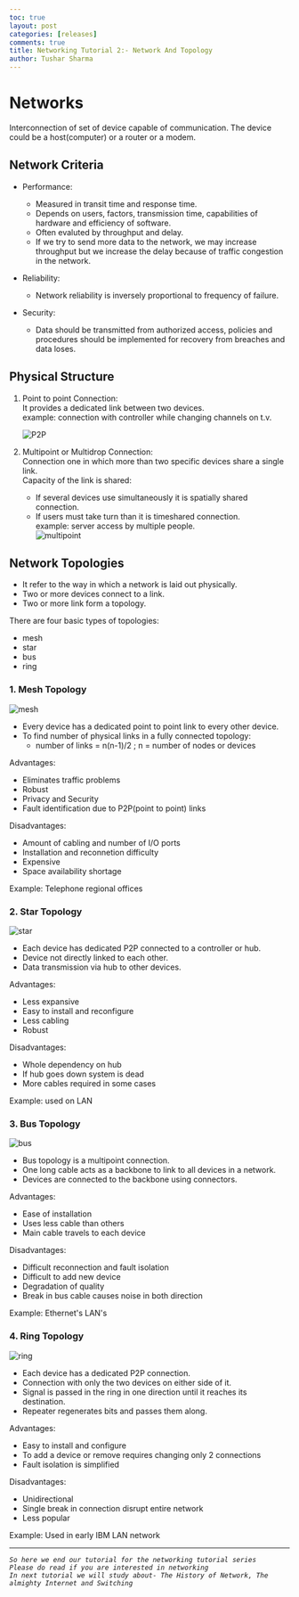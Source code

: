 ```yaml
---
toc: true
layout: post
categories: [releases]
comments: true
title: Networking Tutorial 2:- Network And Topology
author: Tushar Sharma
---
```

# Networks  
Interconnection of set of device capable of communication. The device could be a host(computer) or a router or a modem.

## Network Criteria
* Performance:   
  * Measured in transit time and response time.
  * Depends on users, factors, transmission time, capabilities of hardware and efficiency of software.
  * Often evaluted by throughput and delay.
  * If we try to send more data to the network, we may increase throughput but we increase the delay because of traffic congestion in the network.

* Reliability:  
  * Network reliability is inversely proportional to frequency of failure.

* Security:  
  * Data should be transmitted from authorized access, policies and procedures should be implemented for recovery from breaches and data loses.

## Physical Structure  
1. Point to point Connection:  
   It provides a dedicated link between two devices.  
   example: connection with controller while changing channels on t.v.

   ![P2P](https://raw.githubusercontent.com/tushar2411/networking/master/images/point-to-point.jpg)  
2. Multipoint or Multidrop Connection:  
   Connection one in which more than two specific devices share a single link.  
   Capacity of the link is shared:  
   * If several devices use simultaneously it is spatially shared connection.
   * If users must take turn than it is timeshared connection.  
   example: server access by multiple people.  
   ![multipoint](https://raw.githubusercontent.com/tushar2411/networking/master/images/multipoint.jpg)  
    
## Network Topologies 
* It refer to the way in which a network is laid out physically.   
* Two or more devices connect to a link.  
* Two or more link form a topology.
  
There are four basic types of topologies:   
* mesh 
* star
* bus
* ring

### 1. Mesh Topology  
  ![mesh](https://raw.githubusercontent.com/tushar2411/networking/master/images/mesh.jpg)  
* Every device has a dedicated point to point link to every other device.  
* To find number of physical links in a fully connected topology:  
  * number of links = n(n-1)/2 ; n = number of nodes or devices

Advantages:  
* Eliminates traffic problems
* Robust
* Privacy and Security
* Fault identification due to P2P(point to point) links

Disadvantages:  
* Amount of cabling and number of I/O ports
* Installation and reconnetion difficulty
* Expensive
* Space availability shortage

Example: Telephone regional offices 

### 2. Star Topology
  ![star](https://raw.githubusercontent.com/tushar2411/networking/master/images/star.jpg)
* Each device has dedicated P2P connected to a controller or hub.
* Device not directly linked to each other.
* Data transmission via hub to other devices.

Advantages:  
* Less expansive 
* Easy to install and reconfigure
* Less cabling
* Robust

Disadvantages:  
* Whole dependency on hub
* If hub goes down system is dead
* More cables required in some cases
  
Example: used on LAN

### 3. Bus Topology
  ![bus](https://raw.githubusercontent.com/tushar2411/networking/master/images/bus.jpg)   
* Bus topology is a multipoint connection.
* One long cable acts as a backbone to link to all devices in a network.
* Devices are connected to the backbone using connectors.
  
Advantages:  
* Ease of installation
* Uses less cable than others
* Main cable travels to each device

Disadvantages:  
* Difficult reconnection and fault isolation
* Difficult to add new device
* Degradation of quality 
* Break in bus cable causes noise in both direction

Example: Ethernet's LAN's

### 4. Ring Topology
  ![ring](https://raw.githubusercontent.com/tushar2411/networking/master/images/ring.jpg)
* Each device has a dedicated P2P connection.
* Connection with only the two devices on either side of it.
* Signal is passed in the ring in one direction until it reaches its destination.
* Repeater regenerates bits and passes them  along.
  
Advantages:  
* Easy to install and configure
* To add a device or remove requires changing only 2 connections
* Fault isolation is simplified 

Disadvantages:   
* Unidirectional 
* Single break in connection disrupt entire network
* Less popular
  
Example:  Used in early IBM LAN network

--- --- 
*`So here we end our tutorial for the networking tutorial series `*  
*`Please do read if you are interested in networking`*  
*`In next tutorial we will study about- The History of Network, The almighty Internet and Switching`*

  

